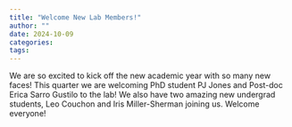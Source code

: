 ```yaml
---
title: "Welcome New Lab Members!"
author: ""
date: 2024-10-09
categories:
tags: 
---
```

We are so excited to kick off the new academic year with so many new faces! This quarter we are welcoming PhD student PJ Jones and Post-doc Erica Sarro Gustilo to the lab! We also have two amazing new undergrad students, Leo Couchon and Iris Miller-Sherman joining us. Welcome everyone!